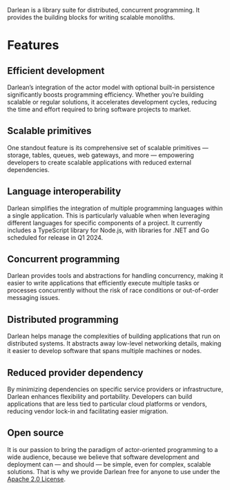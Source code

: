 Darlean is a library suite for distributed, concurrent programming. It provides the building blocks for writing scalable monoliths.

# Features

## Efficient development
Darlean’s integration of the actor model with optional built-in persistence significantly boosts programming efficiency. Whether you’re building scalable or regular solutions, it accelerates development cycles, reducing the time and effort required to bring software projects to market.

## Scalable primitives
One standout feature is its comprehensive set of scalable primitives — storage, tables, queues, web gateways, and more — empowering developers to create scalable applications with reduced external dependencies.

## Language interoperability
Darlean simplifies the integration of multiple programming languages within a single application. This is particularly valuable when when leveraging different languages for specific components of a project. It currently includes a TypeScript library for Node.js, with libraries for .NET and Go scheduled for release in Q1 2024.

## Concurrent programming
Darlean provides tools and abstractions for handling concurrency, making it easier to write applications that efficiently execute multiple tasks or processes concurrently without the risk of race conditions or out-of-order messaging issues.

## Distributed programming
Darlean helps manage the complexities of building applications that run on distributed systems. It abstracts away low-level networking details, making it easier to develop software that spans multiple machines or nodes.

## Reduced provider dependency
By minimizing dependencies on specific service providers or infrastructure, Darlean enhances flexibility and portability. Developers can build applications that are less tied to particular cloud platforms or vendors, reducing vendor lock-in and facilitating easier migration.

## Open source
It is our passion to bring the paradigm of actor-oriented programming to a wide audience, because we believe that software development and deployment can — and should — be simple, even for complex, scalable solutions. That is why we provide Darlean free for anyone to use under the [Apache 2.0 License](https://www.apache.org/licenses/LICENSE-2.0).
